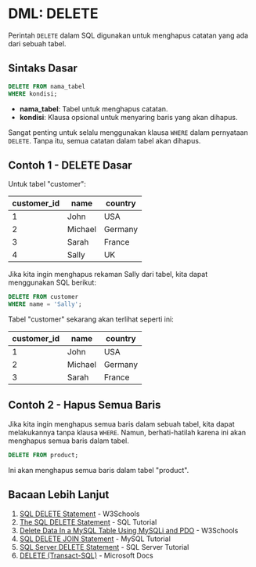 # DML: DELETE

Perintah `DELETE` dalam SQL digunakan untuk menghapus catatan yang ada dari sebuah tabel.

## Sintaks Dasar

```sql
DELETE FROM nama_tabel
WHERE kondisi;
```

- **nama_tabel**: Tabel untuk menghapus catatan.
- **kondisi**: Klausa opsional untuk menyaring baris yang akan dihapus.

Sangat penting untuk selalu menggunakan klausa `WHERE` dalam pernyataan `DELETE`. Tanpa itu, semua catatan dalam tabel akan dihapus.

## Contoh 1 - DELETE Dasar

Untuk tabel "customer":

| customer_id | name    | country |
| ----------- | ------- | ------- |
| 1           | John    | USA     |
| 2           | Michael | Germany |
| 3           | Sarah   | France  |
| 4           | Sally   | UK      |

Jika kita ingin menghapus rekaman Sally dari tabel, kita dapat menggunakan SQL berikut:

```sql
DELETE FROM customer
WHERE name = 'Sally';
```

Tabel "customer" sekarang akan terlihat seperti ini:

| customer_id | name    | country |
| ----------- | ------- | ------- |
| 1           | John    | USA     |
| 2           | Michael | Germany |
| 3           | Sarah   | France  |

## Contoh 2 - Hapus Semua Baris

Jika kita ingin menghapus semua baris dalam sebuah tabel, kita dapat melakukannya tanpa klausa `WHERE`. Namun, berhati-hatilah karena ini akan menghapus semua baris dalam tabel.

```sql
DELETE FROM product;
```

Ini akan menghapus semua baris dalam tabel "product".

## Bacaan Lebih Lanjut

1. [SQL DELETE Statement](https://www.w3schools.com/sql/sql_delete.asp) - W3Schools
2. [The SQL DELETE Statement](https://www.sqltutorial.org/sql-delete/) - SQL Tutorial
3. [Delete Data In a MySQL Table Using MySQLi and PDO](https://www.w3schools.com/sql/sql_delete.asp) - W3Schools
4. [SQL DELETE JOIN Statement](https://www.mysqltutorial.org/mysql-delete-join/) - MySQL Tutorial
5. [SQL Server DELETE Statement](https://www.sqlservertutorial.net/sql-server-basics/sql-server-delete/) - SQL Server Tutorial
6. [DELETE (Transact-SQL)](https://docs.microsoft.com/en-us/sql/t-sql/statements/delete-transact-sql?view=sql-server-ver15) - Microsoft Docs
